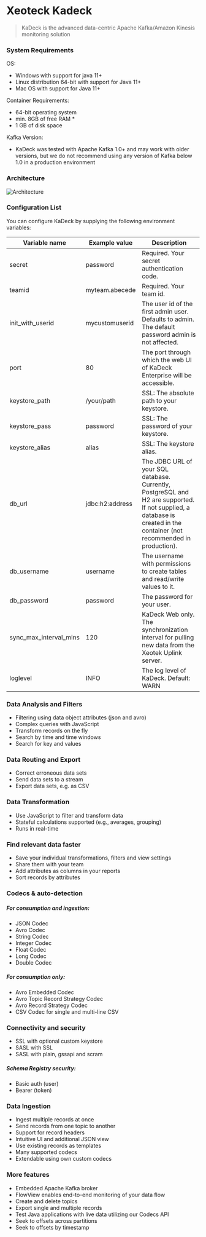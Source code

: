 # Xeoteck Kadeck
> KaDeck is the advanced data-centric Apache Kafka/Amazon Kinesis monitoring solution

### System Requirements
OS: 
- Windows with support for java 11+
- Linux distribution 64-bit with support for Java 11+
- Mac OS with support for Java 11+

Container Requirements:
- 64-bit operating system
- min. 8GB of free RAM *
- 1 GB of disk space

Kafka Version: 
- KaDeck was tested with Apache Kafka 1.0+ and may work with older versions, but we do not recommend using any version of Kafka below 1.0 in a production environment

### Architecture
![Architecture](https://support.xeotek.com/hc/article_attachments/360019264200/mceclip0.png)

### Configuration List

You can configure KaDeck by supplying the following environment variables:

| Variable name  | Example value | Description |
| ------------- | ------------- | ------------- |
| secret |	password |	Required. Your secret authentication code. |
| teamid |	myteam.abecede	| Required. Your team id. |
|init_with_userid |	mycustomuserid | The user id of the first admin user. Defaults to admin. The default password admin is not affected. |
|port |	80 |	The port through which the web UI of KaDeck Enterprise will be accessible. |
| keystore_path | /your/path |	SSL: The absolute path to your keystore. |
| keystore_pass | password |	SSL: The password of your keystore. |
| keystore_alias |	alias |	SSL: The keystore alias. |
| db_url |	jdbc:h2:address | 	The JDBC URL of your SQL database. Currently, PostgreSQL and H2 are supported. If not supplied, a database is created in the container (not recommended in production). |
| db_username |	username |	The username with permissions to create tables and read/write values to it. |
| db_password |	password |	The password for your user. |
| sync_max_interval_mins |	120 |	KaDeck Web only. The synchronization interval for pulling new data from the Xeotek Uplink server. |
| loglevel |	INFO |	The log level of KaDeck. Default: WARN |

### Data Analysis and Filters
- Filtering using data object attributes (json and avro)
- Complex queries with JavaScript
- Transform records on the fly
- Search by time and time windows
- Search for key and values

### Data Routing and Export
- Correct erroneous data sets
- Send data sets to a stream
- Export data sets, e.g. as CSV

### Data Transformation

- Use JavaScript to filter and transform data
- Stateful calculations supported (e.g., averages, grouping)
- Runs in real-time

### Find relevant data faster

- Save your individual transformations, filters and view settings
- Share them with your team
- Add attributes as columns in your reports
- Sort records by attributes

### Codecs & auto-detection
##### For consumption and ingestion:
- JSON Codec
- Avro Codec
- String Codec
- Integer Codec
- Float Codec
- Long Codec
- Double Codec

##### For consumption only:
- Avro Embedded Codec
- Avro Topic Record Strategy Codec
- Avro Record Strategy Codec
- CSV Codec for single and multi-line CSV

### Connectivity and security

- SSL with optional custom keystore
- SASL with SSL
- SASL with plain, gssapi and scram

##### Schema Registry security:
- Basic auth (user)
- Bearer (token)

### Data Ingestion
- Ingest multiple records at once
- Send records from one topic to another
- Support for record headers
- Intuitive UI and additional JSON view
- Use existing records as templates
- Many supported codecs
- Extendable using own custom codecs

### More features

- Embedded Apache Kafka broker
- FlowView enables end-to-end monitoring of your data flow
- Create and delete topics
- Export single and multiple records
- Test Java applications with live data utilizing our Codecs API
- Seek to offsets across partitions
- Seek to offsets by timestamp

